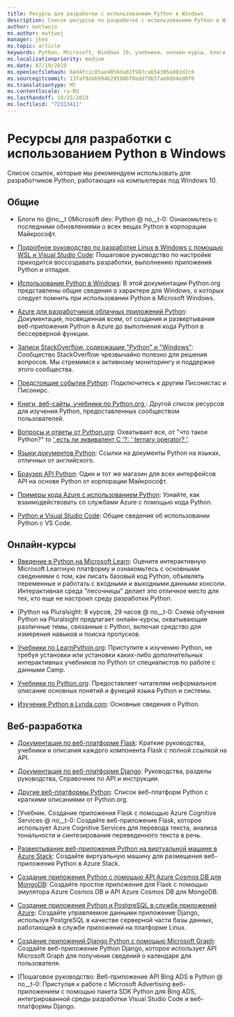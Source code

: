 ```yaml
---
title: Ресурсы для разработки с использованием Python в Windows
description: Список ресурсов по разработке с использованием Python в Windows.
author: mattwojo
ms.author: mattwoj
manager: jken
ms.topic: article
keywords: Python, Microsoft, Windows 10, учебники, онлайн-курсы, блоги, мероприятия
ms.localizationpriority: medium
ms.date: 07/19/2019
ms.openlocfilehash: 64d4fc1c85ae4056da02f987ca654305a883d2c6
ms.sourcegitcommit: 13faf9dab9946295986f8edd79b5fae0db4ed0f6
ms.translationtype: MT
ms.contentlocale: ru-RU
ms.lasthandoff: 10/15/2019
ms.locfileid: "72313411"
---
```

# <a name="resources-for-developing-with-python-on-windows"></a>Ресурсы для разработки с использованием Python в Windows

Список ссылок, которые мы рекомендуем использовать для разработчиков Python, работающих на компьютерах под Windows 10.

## <a name="general"></a>Общие

- Блоги по @no__t 0Microsoft dev: Python @ no__t-0: Ознакомьтесь с последними обновлениями о всех вещах Python в корпорации Майкрософт.

- [Подробное руководство по разработке Linux в Windows с помощью WSL и Visual Studio Code](https://devblogs.microsoft.com/commandline/an-in-depth-tutorial-on-linux-development-on-windows-with-wsl-and-visual-studio-code/): Пошаговое руководство по настройке приходится воссоздавать разработки, выполнению приложения Python и отладке.

- [Использование Python в Windows](https://docs.python.org/3/using/windows.html): В этой документации Python.org представлены общие сведения о характере для Windows, о которых следует помнить при использовании Python в Microsoft Windows.

- [Azure для разработчиков облачных приложений Python](https://docs.microsoft.com/azure/python/): Документация, посвященная всем, от создания и развертывания веб-приложения Python в Azure до выполнения кода Python в бессерверной функции.

- [Записи StackOverflow, содержащие "Python" и "Windows"](https://stackoverflow.com/questions/4750806/how-do-i-install-pip-on-windows/12476379): Сообщество StackOverflow чрезвычайно полезно для решения вопросов. Мы стремимся к активному мониторингу и поддержке этого сообщества.

- [Предстоящие события Python](https://www.python.org/events/python-events): Подключитесь к другим Писонистас и Писонирс.

- [Книги, веб-сайты, учебники по Python.org ](https://wiki.python.org/moin/BeginnersGuide/Programmers): Другой список ресурсов для изучения Python, предоставленных сообществом пользователей.

- [Вопросы и ответы от Python.org](https://docs.python.org/3/faq/): Охватывает все, от "что такое Python?" to [' есть ли эквивалент C '?: ' ternary operator? '](https://docs.python.org/3/faq/programming.html#is-there-an-equivalent-of-c-s-ternary-operator).

- [Языки документов Python](https://wiki.python.org/moin/Languages): Ссылки на документы Python на языках, отличных от английского.

- [Браузер API Python](https://docs.microsoft.com/python/api/?view=azure-python): Один и тот же магазин для всех интерфейсов API на основе Python от корпорации Майкрософт.

- [Примеры кода Azure с использованием Python](https://azure.microsoft.com/en-us/resources/samples/?platform=python&sort=0): Узнайте, как взаимодействовать со службами Azure с помощью кода Python.

- [Python и Visual Studio Code](https://code.visualstudio.com/docs/languages/python): Общие сведения об использовании Python с VS Code.

## <a name="online-courses"></a>Онлайн-курсы

- [Введение в Python на Microsoft Learn](https://docs.microsoft.com/en-us/learn/modules/intro-to-python/): Оцените интерактивную Microsoft Learnную платформу и ознакомьтесь с основными сведениями о том, как писать базовый код Python, объявлять переменные и работать с входными и выходными данными консоли. Интерактивная среда "песочницы" делает это отличное место для тех, кто еще не настроил среду разработки Python.

- [Python на Pluralsight: 8 курсов, 29 часов @ no__t-0: Схема обучения Python на Pluralsight предлагает онлайн-курсы, охватывающие различные темы, связанные с Python, включая средство для измерения навыков и поиска пропусков.

- [Учебники по LearnPython.org](https://www.learnpython.org/): Приступите к изучению Python, не требуя установки или установки каких-либо дополнительных интерактивных учебников по Python от специалистов по работе с данными Camp.

- [Учебники по Python.org](https://docs.python.org/3/tutorial/index.html): Предоставляет читателям неформальное описание основных понятий и функций языка Python и системы.

- [Изучение Python в Lynda.com](https://www.lynda.com/Python-tutorials/Learning-Python/661773-2.html): Основные сведения о Python.

## <a name="web-development"></a>Веб-разработка

- [Документация по веб-платформе Flask](https://flask.palletsprojects.com/en/1.1.x/): Краткие руководства, учебники и описания каждого компонента Flask с полной ссылкой на API.

- [Документация по веб-платформе Django](https://docs.djangoproject.com/en/2.2/): Руководства, разделы руководства, Справочник по API и инструкции.

- [Другие веб-платформы Python](https://wiki.python.org/moin/WebFrameworks): Список веб-платформ Python с краткими описаниями от Python.org.

- [Учебник. Создание приложения Flask с помощью Azure Cognitive Services @ no__t-0: Создайте веб-приложение Flask, которое использует Azure Cognitive Services для перевода текста, анализа тональности и синтезирования переведенного текста в речь.

- [Развертывание веб-приложения Python на виртуальной машине в Azure Stack](https://docs.microsoft.com/azure-stack/user/azure-stack-dev-start-howto-vm-python): Создайте виртуальную машину для размещения веб-приложения Python в Azure Stack.

- [Создание приложения Python с помощью API Azure Cosmos DB для MongoDB](https://docs.microsoft.com/azure/cosmos-db/create-mongodb-flask): Создайте простое приложение для Flask с помощью эмулятора Azure Cosmos DB и API Azure Cosmos DB для MongoDB.

- [Создание приложения Python и PostgreSQL в службе приложений Azure](https://docs.microsoft.com/azure/app-service/containers/tutorial-python-postgresql-app): Создайте управляемое данными приложение Django, используя PostgreSQL в качестве серверной части базы данных, работающей в службе приложений на платформе Linux.

- [Создание приложений Django Python с помощью Microsoft Graph](https://docs.microsoft.com/graph/tutorials/python): Создайте веб-приложение Python Django, которое использует API Microsoft Graph для получения сведений о календаре для пользователя.

- [Пошаговое руководство: Веб-приложение API Bing ADS в Python @ no__t-0: Приступая к работе с Microsoft Advertising веб-приложением с помощью пакета SDK Python для Bing ADS, интегрированной среды разработки Visual Studio Code и веб-платформы Django.
